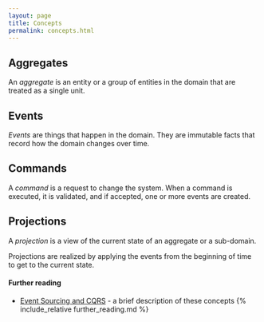 ```yaml
---
layout: page
title: Concepts
permalink: concepts.html
---
```


## Aggregates

An *aggregate* is an entity or a group of entities in the domain that are
treated as a single unit.

## Events

*Events* are things that happen in the domain. They are immutable facts 
that record how the domain changes over time.

## Commands

A *command* is a request to change the system. When a command is executed, it is validated,
and if accepted, one or more events are created.

## Projections

A *projection* is a view of the current state of an aggregate or a sub-domain. 

Projections are realized by applying the events from the beginning of time to get to the current state.


#### Further reading
   * [Event Sourcing and CQRS](event_sourcing.md) - a brief description of these concepts
{% include_relative further_reading.md %}
 
